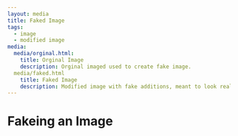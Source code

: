 ```yaml
---
layout: media
title: Faked Image
tags:
  - image
  - modified image
media:
  media/orginal.html:
    title: Orginal Image
    description: Orginal imaged used to create fake image.
  media/faked.html
    title: Faked Image
    description: Modified image with fake additions, meant to look real.
---
```


# Fakeing an Image
